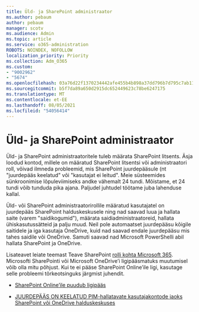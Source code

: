 ```yaml
---
title: Üld- ja SharePoint administraator
ms.author: pebaum
author: pebaum
manager: scotv
ms.audience: Admin
ms.topic: article
ms.service: o365-administration
ROBOTS: NOINDEX, NOFOLLOW
localization_priority: Priority
ms.collection: Adm_O365
ms.custom:
- "9002962"
- "5674"
ms.openlocfilehash: 03a76d22f1370234442afe455b4b898a37dd796b7d795c7ab1190ddd3102ae11
ms.sourcegitcommit: b5f7da89a650d2915dc652449623c78be6247175
ms.translationtype: MT
ms.contentlocale: et-EE
ms.lasthandoff: 08/05/2021
ms.locfileid: "54056414"
---
```

# <a name="global-and-sharepoint-admin"></a>Üld- ja SharePoint administraator

Üld- ja SharePoint administraatoritele tuleb määrata SharePoint litsents. Äsja loodud kontod, millele on määratud SharePoint litsentsi või administraatori roll, võivad ilmneda probleemid, mis SharePoint juurdepääsule (nt "juurdepääs keelatud" või "kasutajat ei leitud". Meie süsteemides sünkroonimise lõpuleviimiseks andke vähemalt 24 tundi. Mõistame, et 24 tundi võib tunduda pika ajana. Paljudel juhtudel töötame juba lahenduse kallal.

Üld- või SharePoint administraatorirollile määratud kasutajatel on juurdepääs SharePoint halduskeskusele ning nad saavad luua ja hallata saite (varem "saidikogumid"), määrata saidiadministraatoreid, hallata ühiskasutussätteid ja palju muud. Neil pole automaatset juurdepääsu kõigile saitidele ja iga kasutaja OneDrive, kuid nad saavad endale juurdepääsu mis tahes saidile või OneDrive. Samuti saavad nad Microsoft PowerShelli abil hallata SharePoint ja OneDrive.

Lisateavet leiate teemast Teave SharePoint [rolli kohta Microsoft 365](https://docs.microsoft.com/sharepoint/sharepoint-admin-role).
Microsofti SharePointi või Microsoft OneDrive’i ligipääsmatuks muutumisel võib olla mitu põhjust. Kui te ei pääse SharePoint Online’ile ligi, kasutage selle probleemi tõrkeotsinguks järgmist juhendit.

- [SharePoint Online’ile puudub ligipääs](https://docs.microsoft.com/sharepoint/troubleshoot/sharing-and-permissions/sharepoint-online-inaccessible)

- [JUURDEPÄÄS ON KEELATUD PIM-hallatavate kasutajakontode jaoks SharePoint või OneDrive halduskeskuses](https://docs.microsoft.com/sharepoint/troubleshoot/administration/access-denied-to-pim-user-accounts)